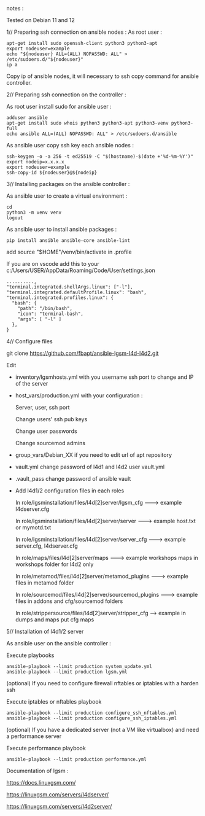 notes :

Tested on Debian 11 and 12

1// Preparing ssh connection on ansible nodes :
As root user :

	apt-get install sudo openssh-client python3 python3-apt
	export nodeuser=example
	echo "${nodeuser} ALL=(ALL) NOPASSWD: ALL" > /etc/sudoers.d/"${nodeuser}"
	ip a

Copy ip of ansible nodes, it will necessary to ssh copy command for ansible controller.

2// Preparing ssh connection on the controller :

As root user install sudo for ansible user :

	adduser ansible
	apt-get install sudo whois python3 python3-apt python3-venv python3-full
	echo ansible ALL=(ALL) NOPASSWD: ALL" > /etc/sudoers.d/ansible
 
As ansible user copy ssh key each ansible nodes :

	ssh-keygen -o -a 256 -t ed25519 -C "$(hostname)-$(date +'%d-%m-%Y')"
	export nodeip=x.x.x.x
	export nodeuser=example
	ssh-copy-id ${nodeuser}@${nodeip}

3// Installing packages on the ansible controller :

As ansible user to create a virtual environment :

	cd
	python3 -m venv venv
	logout
 
As ansible user to install ansible packages :

	pip install ansible ansible-core ansible-lint

add source "$HOME"/venv/bin/activate in .profile
 
If you are on vscode add this to your c:/Users/USER/AppData/Roaming/Code/User/settings.json

    ..........,
	"terminal.integrated.shellArgs.linux": ["-l"],
	"terminal.integrated.defaultProfile.linux": "bash",
	"terminal.integrated.profiles.linux": {
	  "bash": {
		"path": "/bin/bash",
		"icon": "terminal-bash",
		"args": [ "-l" ]
	  },
	}

4// Configure files

git clone https://github.com/fbapt/ansible-lgsm-l4d-l4d2.git

Edit 

- inventory/lgsmhosts.yml with you username ssh port to change and IP of the server

- host_vars/production.yml with your configuration :
  
  Server, user, ssh port
  
  Change users' ssh pub keys
  
  Change user passwords
  
  Change sourcemod admins
  
- group_vars/Debian_XX if you need to edit url of apt repository
- vault.yml change password of l4d1 and l4d2 user vault.yml
- .vault_pass change password of ansible vault
- Add l4d1/2 configuration files in each roles

  In role/lgsminstallation/files/l4d[2]server/lgsm_cfg ---> example l4dserver.cfg
  
  In role/lgsminstallation/files/l4d[2]server/server ---> example host.txt or mymotd.txt
  
  In role/lgsminstallation/files/l4d[2]server/server_cfg ---> example server.cfg, l4dserver.cfg
  
  In role/maps/files/l4d[2]server/maps ---> example workshops maps in workshops folder for l4d2 only
  
  In role/metamod/files/l4d[2]server/metamod_plugins ---> example files in metamod folder
  
  In role/sourcemod/files/l4d[2]server/sourcemod_plugins ---> example files in addons and cfg/sourcemod folders
  
  In role/strippersource/files/l4d[2]server/stripper_cfg --> example in dumps and maps put cfg maps

5// Installation of l4d1/2 server

As ansible user on the ansible controller :

Execute playbooks

	ansible-playbook --limit production system_update.yml
	ansible-playbook --limit production lgsm.yml

(optional) If you need to configure firewall nftables or iptables with a harden ssh

Execute iptables or nftables playbook

	ansible-playbook --limit production configure_ssh_nftables.yml
	ansible-playbook --limit production configure_ssh_iptables.yml

(optional) If you have a dedicated server (not a VM like virtualbox) and need a performance server

Execute performance playbook

	ansible-playbook --limit production performance.yml

Documentation of lgsm :

https://docs.linuxgsm.com/

https://linuxgsm.com/servers/l4dserver/

https://linuxgsm.com/servers/l4d2server/
